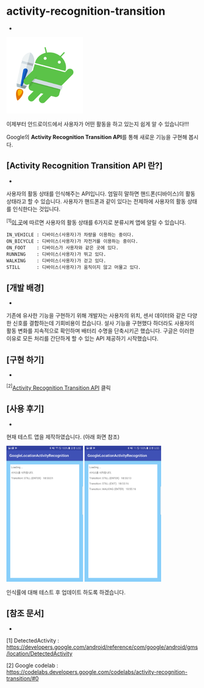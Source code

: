 # activity-recognition-transition
-
<img src="./res/Jetpack_logo.png" width="200">

이제부터 안드로이드에서 사용자가 어떤 활동을 하고 있는지 쉽게 알 수 있습니다!!!

Google의 **Activity Recognition Transition API**를 통해 새로운 기능을 구현해 봅시다.

## [Activity Recognition Transition API 란?]
-
사용자의 활동 상태를 인식해주는 API입니다. 엄밀히 말하면 핸드폰(디바이스)의 활동 상태라고 할 수 있습니다. 사용자가 핸드폰과 같이 있다는 전제하에 사용자의 활동 상태를 인식한다는 것입니다.

<sup>[1]</sup>[이 곳](https://developers.google.com/android/reference/com/google/android/gms/location/DetectedActivity)에 따르면 사용자의 활동 상태를 6가지로 분류시켜 앱에 알릴 수 있습니다. 

```
IN_VEHICLE : 디바이스(사용자)가 차량을 이용하는 중이다.
ON_BICYCLE : 디바이스(사용자)가 자전거를 이용하는 중이다.
ON_FOOT    : 디바이스가 사용자와 같은 곳에 있다.
RUNNING    : 디바이스(사용자)가 뛰고 있다.
WALKING    : 디바이스(사용자)가 걷고 있다.
STILL      : 디바이스(사용자)가 움직이지 않고 머물고 있다.
```

## [개발 배경]
-
기존에 유사한 기능을 구현하기 위해 개발자는 사용자의 위치, 센서 데이터와 같은 다양한 신호를 결합하는데 기회비용이 컸습니다.
설사 기능을 구현했다 하더라도 사용자의 활동 변화를 지속적으로 확인하며 배터리 수명을 단축시키곤 했습니다.
구글은 이러한 이유로 모든 처리를 간단하게 할 수 있는 API 제공하기 시작했습니다.

## [구현 하기]
-
<sup>[2]</sup>[Activity Recognition Transition API](https://codelabs.developers.google.com/codelabs/activity-recognition-transition/#0) 클릭

## [사용 후기]
-
현재 테스트 앱을 제작하였습니다. (아래 화면 참조)

<img src="./res/Screenshot_20180612-185502.png" width="200">
<img src="./res/Screenshot_20180612-185529.png" width="200">

인식률에 대해 테스트 후 업데이트 하도록 하겠습니다.

## [참조 문서]
-

[1] DetectedActivity : https://developers.google.com/android/reference/com/google/android/gms/location/DetectedActivity

[2] Google codelab : https://codelabs.developers.google.com/codelabs/activity-recognition-transition/#0
